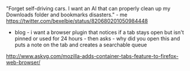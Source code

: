 "Forget self-driving cars. I want an AI that can properly clean up my Downloads folder and bookmarks disasters." - me https://twitter.com/bexelbie/status/820680201050984448

 - blog - i want a browser plugin that notices if a tab stays open but isn't pinned or used for 24 hours - then asks - why did you open this and puts a note on the tab and creates a searchable queue


http://www.askvg.com/mozilla-adds-container-tabs-feature-to-firefox-web-browser/
